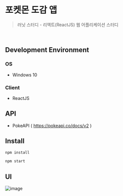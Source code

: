 # 포켓몬 도감 앱
> 러닛 스터디 - 리액트(ReactJS) 웹 어플리케이션 스터디
<br />

## Development Environment
### OS 
- Windows 10
### Client
- ReactJS

## API
- PokeAPI ( https://pokeapi.co/docs/v2 )

## Install
```sh
npm install
```
```sh
npm start
```

## UI
![image](https://user-images.githubusercontent.com/33417495/88093104-81393b80-cbcc-11ea-9e96-fec5227fb645.png)



